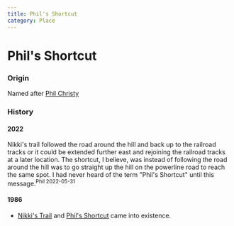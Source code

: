 ```yaml
---
title: Phil's Shortcut
category: Place
---
```

# Phil's Shortcut

### Origin

Named after [Phil Christy](/Person/Phil-Christy)

### History

#### 2022

Nikki's trail followed the road around the hill and back up to the railroad
tracks or it could be extended further east and rejoining the railroad tracks
at a later location.  The shortcut, I believe, was instead of following the
road around the hill was to go straight up the hill on the powerline road to
reach the same spot.  I had never heard of the term "Phil's Shortcut" until
this message.<sup>Phil 2022-05-31</sup>

#### 1986

- [Nikki's Trail](/Run/Nikki's-Trail) and [Phil's Shortcut](/Run/Phils-Shortcut) came into existence.

